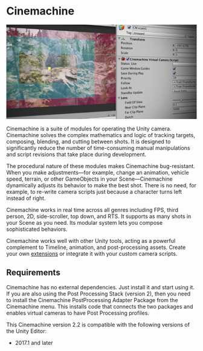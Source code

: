 # Cinemachine

![Unity Cinemachine](Images/CinemachineSplash_5c6c12dbdd83130d44febdba.png)

Cinemachine is a suite of modules for operating the Unity camera. Cinemachine solves the complex mathematics and logic of tracking targets, composing, blending, and cutting between shots. It is designed to significantly reduce the number of time-consuming manual manipulations and script revisions that take place during development.

The procedural nature of these modules makes Cinemachine bug-resistant. When you make adjustments—for example, change an animation, vehicle speed, terrain, or other GameObjects in your Scene—Cinemachine dynamically adjusts its behavior to make the best shot. There is no need, for example, to re-write camera scripts just because a character turns left instead of right.

Cinemachine works in real time across all genres including FPS, third person, 2D, side-scroller, top down, and RTS. It supports as many shots in your Scene as you need. Its modular system lets you compose sophisticated behaviors.

Cinemachine works well with other Unity tools, acting as a powerful complement to Timeline, animation, and post-processing assets.  Create your own [extensions](CinemachineVirtualCameraExtensions.md) or integrate it with your custom camera scripts.

## Requirements

Cinemachine has no external dependencies. Just install it and start using it. If you are also using the Post Processing Stack (version 2), then you need to install the Cinemachine PostProcessing Adapter Package from the Cinemachine menu. This installs code that connects the two packages and enables virtual cameras to have Post Processing profiles.

This Cinemachine version 2.2 is compatible with the following versions of the Unity Editor:

* 2017.1 and later
